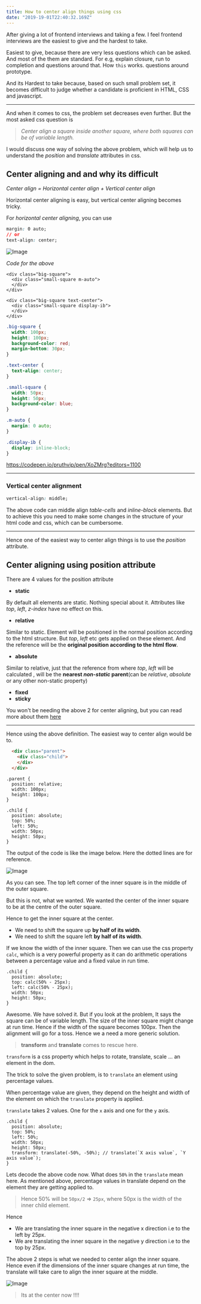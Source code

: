 ```yaml
---
title: How to center align things using css
date: "2019-19-01T22:40:32.169Z"
---
```


After giving a lot of frontend interviews and taking a few. I feel frontend interviews are the easiest to give and the hardest to take.

 Easiest to give, because there are very less questions which can be asked. And most of the them are standard. For e.g, explain closure, run to completion and questions around that. How `this` works. questions around prototype.

 And its Hardest to take because, based on such small problem set, it becomes difficult to judge whether a candidate is proficient in HTML, CSS and javascript.

 ---

And when it comes to css, the problem set decreases even further.  But the most asked css question is 

> *Center align a square inside another square, where both squares can be of variable length.*

I would discuss one way of solving the above problem, which will help us to understand the *position* and *translate* attributes in css.

## Center aligning and and why its difficult

*Center align = Horizontal center align + Vertical center align*

Horizontal center aligning is easy, but vertical center aligning becomes tricky.

For *horizontal center aligning*, you can use

```css
margin: 0 auto;
// or
text-align: center;
```

![Image](horizontal-center.png "Horizontal center alignment")

*Code for the above*

```html{2,6,7}
<div class="big-square">
  <div class="small-square m-auto">
  </div>
</div>

<div class="big-square text-center">
  <div class="small-square display-ib">
  </div>
</div>
```

```css
.big-square {
  width: 100px;
  height: 100px;
  background-color: red;
  margin-bottom: 30px;
}

.text-center {
  text-align: center;
}

.small-square {
  width: 50px;
  height: 50px;
  background-color: blue;
}

.m-auto {
  margin: 0 auto;
}

.display-ib {
  display: inline-block;
}
```

https://codepen.io/pruthvip/pen/XoZMrg?editors=1100

---
### Vertical center alignment

```css
vertical-align: middle;
```

The above code can middle align *table-cells* and *inline-block* elements. But to achieve this you need to make some changes in the structure of your html code and css, which can be cumbersome.

---

Hence one of the easiest way to center align things is to use the *position* attribute.

## Center aligning using position attribute
There are 4 values for the position attribute
* **static**

By default all elements are static. Nothing special about it. Attributes like *top*, *left*, *z-index* have no effect on this.
* **relative**

Similar to static. Element will be positioned in the normal position according to the html structure. But *top*, *left* etc gets applied on these element. And the reference will be the **original position according to the html flow**.
* **absolute**

Similar to relative, just that the reference from where *top*, *left* will be calculated , will be the **nearest *non-static* parent**(can be *relative*, *absolute* or any other non-static property)

* **fixed**
* **sticky**

You won't be needing the above 2 for center aligning, but you can read more about them [here](https://developer.mozilla.org/en-US/docs/Web/CSS/position)

---

Hence using the above definition. The easiest way to center align would be to.

```html
  <div class="parent">
    <div class="child">
    </div>
  </div>
```

```css{2,9,10,11}
.parent {
  position: relative;
  width: 100px;
  height: 100px;
}

.child {
  position: absolute;
  top: 50%;
  left: 50%;
  width: 50px;
  height: 50px;
}
```

The output of the code is like the image below. Here the dotted lines are for reference.

![Image](center-align.png "Centering the child")

As you can see. The top left corner of the inner square is in the middle of the outer square.

But this is not, what we wanted. We wanted the center of the inner square to be at the centre of the outer square.

Hence to get the inner square at the center. 

* We need to shift the square up **by half of its width**.
* We need to shift the square left **by half of its width**.

If we know the width of the inner square. Then we can use the css property `calc`, which is a very powerful property as it can do arithmetic operations between a percentage value and a fixed value in run time.


```css{3,4}
.child {
  position: absolute;
  top: calc(50% - 25px);
  left: calc(50% - 25px);
  width: 50px;
  height: 50px;
}
```

Awesome. We have solved it. But if you look at the problem, It says the square can be of variable length. The size of the inner square might change at run time. Hence if the width of the square becomes 100px. Then the alignment will go for a toss. Hence we a need a more generic solution.

>**transform** and **translate** comes to rescue here.

`transform` is a css property which helps to rotate, translate, scale ... an element in the dom.

The trick to solve the given problem, is to `translate` an element using percentage values.

When percentage value are given, they depend on the height and width of the element on which the `translate` property is applied.

`translate` takes 2 values. One for the `x` axis and one for the `y` axis.

```css{3,4}
.child {
  position: absolute;
  top: 50%;
  left: 50%;
  width: 50px;
  height: 50px;
  transform: translate(-50%, -50%); // translate(`X axis value`, `Y axis value`); 
}
```

Lets decode the above code now. What does `50%` in the `translate` mean here. As mentioned above, percentage values in translate depend on the element they are getting applied to.
>Hence 50% will be `50px/2` => `25px`, where 50px is the width of the inner child element.

Hence
* We are translating the inner square in the negative x direction i.e to the left by 25px.
* We are translating the inner square in the negative y direction i.e to the top by 25px.

The above 2 steps is what we needed to center align the inner square.
Hence even if the dimensions of the inner square changes at run time, the translate will take care to align the inner square at the middle.

![Image](perfect-align.png "Perfect the child")


>Its at the center now !!!!